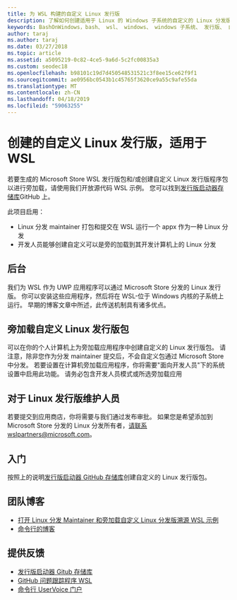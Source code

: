 ```yaml
---
title: 为 WSL 构建的自定义 Linux 发行版
description: 了解如何创建适用于 Linux 的 Windows 子系统的自定义的 Linux 分发版。
keywords: BashOnWindows，bash、 wsl、 windows、 windows 子系统、 发行版、 自定义
author: taraj
ms.author: taraj
ms.date: 03/27/2018
ms.topic: article
ms.assetid: a5095219-0c82-4ce5-9a6d-5c2fc00835a3
ms.custom: seodec18
ms.openlocfilehash: b98101c19d7d450548531521c3f8ee15ce62f9f1
ms.sourcegitcommit: ae0956bc0543b1c45765f3620ce9a55c9afe55da
ms.translationtype: MT
ms.contentlocale: zh-CN
ms.lasthandoff: 04/18/2019
ms.locfileid: "59063255"
---
```

# <a name="creating-a-custom-linux-distro-for-wsl"></a>创建的自定义 Linux 发行版，适用于 WSL

若要生成的 Microsoft Store WSL 发行版包和/或创建自定义 Linux 发行版程序包以进行旁加载，请使用我们开放源代码 WSL 示例。 您可以找到[发行版启动器存储库](https://github.com/Microsoft/WSL-DistroLauncher)GitHub 上。

此项目启用：
* Linux 分发 maintainer 打包和提交在 WSL 运行一个 appx 作为一种 Linux 分发
* 开发人员能够创建自定义可以是旁的加载到其开发计算机上的 Linux 分发

## <a name="background"></a>后台
我们为 WSL 作为 UWP 应用程序可以通过 Microsoft Store 分发的 Linux 发行版。 你可以安装这些应用程序，然后将在 WSL-位于 Windows 内核的子系统上运行。 早期的博客文章中所述，此传送机制具有诸多优点。

## <a name="sideloading-a-custom-linux-distro-package"></a>旁加载自定义 Linux 发行版包
可以在你的个人计算机上为旁加载应用程序中创建自定义的 Linux 发行版包。 请注意，除非您作为分发 maintainer 提交后，不会自定义包通过 Microsoft Store 中分发。
若要设置在计算机旁加载应用程序，你将需要"面向开发人员"下的系统设置中启用此功能。  请务必包含开发人员模式或所选旁加载应用

## <a name="for-linux-distro-maintainers"></a>对于 Linux 发行版维护人员
若要提交到应用商店，你将需要与我们通过发布审批。 如果您是希望添加到 Microsoft Store 分发的 Linux 分发所有者，请联系wslpartners@microsoft.com。

## <a name="getting-started"></a>入门
按照上的说明[发行版启动器 GitHub 存储库](https://github.com/Microsoft/WSL-DistroLauncher)创建自定义的 Linux 发行版包。

 
## <a name="team-blogs"></a>团队博客
*  [打开 Linux 分发 Maintainer 和旁加载自定义 Linux 分发版溯源 WSL 示例](https://blogs.msdn.microsoft.com/commandline/2018/03/26/wsl-distro-launcher/)
* [命令行的博客](https://blogs.msdn.microsoft.com/commandline/)

## <a name="provide-feedback"></a>提供反馈
* [发行版启动器 Gitub 存储库](https://github.com/Microsoft/WSL-DistroLauncher)
* [GitHub 问题跟踪程序 WSL](https://github.com/Microsoft/BashOnWindows/issues)
* [命令行 UserVoice 门户](https://wpdev.uservoice.com/forums/266908-command-prompt-console-bash-on-ubuntu-on-windo/category/161892-bash)
